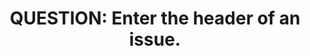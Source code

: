 ---
name: Question about project
about: Ask any question which anyway touches topic of the project or at least is near about it.
title: 'QUESTION: Enter the header of an issue.'
labels: Question
assignees: Falcion

---